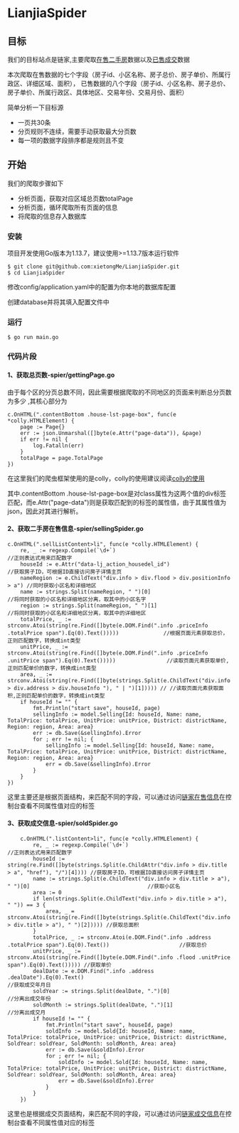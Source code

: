 # LianjiaSpider

## 目标
我们的目标站点是链家,主要爬取[在售二手房]((https://cs.lianjia.com/ershoufang/))数据以及[已售成交](https://cs.lianjia.com/chengjiao/)数据

本次爬取在售数据的七个字段（房子id、小区名称、房子总价、房子单价、所属行政区、详细区域、面积），
已售数据的八个字段（房子id、小区名称、房子总价、房子单价、所属行政区、具体地区、交易年份、交易月份、面积）

简单分析一下目标源
- 一页共30条
- 分页规则不连续，需要手动获取最大分页数
- 每一项的数据字段排序都是规则且不变


## 开始
我们的爬取步骤如下
- 分析页面，获取对应区域总页数totalPage
- 分析页面，循环爬取所有页面的信息
- 将爬取的信息存入数据库

### 安装
项目开发使用Go版本为1.13.7，建议使用>=1.13.7版本运行软件
```
$ git clone git@github.com:xietongMe/LianjiaSpider.git
$ cd LianjiaSpider
```
修改config/application.yaml中的配置为你本地的数据库配置

创建database并将其填入配置文件中
### 运行
```
$ go run main.go
```

### 代码片段
#### 1、获取总页数-spier/gettingPage.go
由于每个区的分页总数不同，因此需要根据爬取的不同地区的页面来判断总分页数为多少
,其核心部分为
```//获取class属性为contentBottom的div标签下的class属性为house-lst-page-box的div标签
c.OnHTML(".contentBottom .house-lst-page-box", func(e *colly.HTMLElement) {
	page := Page{}
	err := json.Unmarshal([]byte(e.Attr("page-data")), &page) 
	if err != nil {
		log.Fatalln(err)
	}
	totalPage = page.TotalPage
})
```
在这里我们的爬虫框架使用的是colly，colly的使用建议阅读[colly的使用](https://juejin.im/post/5d2fb6845188252a7b1d8a32)

其中.contentBottom .house-lst-page-box是对class属性为这两个值的div标签匹配，而e.Attr("page-data")则是获取匹配到的标签的属性值，由于其属性值为json，因此对其进行解析。

#### 2、获取二手房在售信息-spier/sellingSpider.go
```
c.OnHTML(".sellListContent>li", func(e *colly.HTMLElement) {
	re, _ := regexp.Compile(`\d+`)                                           //正则表达式用来匹配数字
	houseId := e.Attr("data-lj_action_housedel_id")                          //获取房子ID，可根据ID直接访问房子详情主页
	nameRegion := e.ChildText("div.info > div.flood > div.positionInfo > a") //同时获取小区名和详细地区
	name := strings.Split(nameRegion, " ")[0]                                //将同时获取的小区名和详细地区分离，取其中的小区名字
	region := strings.Split(nameRegion, " ")[1]                              //将同时获取的小区名和详细地区分离，取其中的详细地区
	totalPrice, _ := strconv.Atoi(string(re.Find([]byte(e.DOM.Find(".info .priceInfo .totalPrice span").Eq(0).Text()))))              //根据页面元素获取总价，正则匹配数字，转换成int类型
	unitPrice, _ := strconv.Atoi(string(re.Find([]byte(e.DOM.Find(".info .priceInfo .unitPrice span").Eq(0).Text()))))                //读取页面元素获取单价,正则匹配单价的数字，转换成int类型
	area, _ := strconv.Atoi(string(re.Find([]byte(strings.Split(e.ChildText("div.info > div.address > div.houseInfo "), " | ")[1])))) // //读取页面元素获取面积,正则匹配单价的数字，转换成int类型
	if houseId != "" {
		fmt.Println("start save", houseId, page)
		sellingInfo := model.Selling{Id: houseId, Name: name, TotalPrice: totalPrice, UnitPrice: unitPrice, District: districtName, Region: region, Area: area}
		err := db.Save(&sellingInfo).Error
		for ; err != nil; {
			sellingInfo := model.Selling{Id: houseId, Name: name, TotalPrice: totalPrice, UnitPrice: unitPrice, District: districtName, Region: region, Area: area}
			err = db.Save(&sellingInfo).Error
		}
	}
})
```
这里主要还是根据页面结构，来匹配不同的字段，可以通过访问[链家在售信息](https://cs.lianjia.com/ershoufang/)在控制台查看不同属性值对应的标签

#### 3、获取成交信息-spier/soldSpider.go
```
	c.OnHTML(".listContent>li", func(e *colly.HTMLElement) {
		re, _ := regexp.Compile(`\d+`)                                                                             //正则表达式用来匹配数字
		houseId := string(re.Find([]byte(strings.Split(e.ChildAttr("div.info > div.title > a", "href"), "/")[4]))) //获取房子ID，可根据ID直接访问房子详情主页
		name := strings.Split(e.ChildText("div.info > div.title > a"), " ")[0]                                     //获取小区名
		area := 0
		if len(strings.Split(e.ChildText("div.info > div.title > a"), " ")) == 3 {
			area, _ = strconv.Atoi(string(re.Find([]byte(strings.Split(e.ChildText("div.info > div.title > a"), " ")[2])))) //获取总面积
		}
		totalPrice, _ := strconv.Atoi(e.DOM.Find(".info .address .totalPrice span").Eq(0).Text())                      //获取总价
		unitPrice, _ := strconv.Atoi(string(re.Find([]byte(e.DOM.Find(".info .flood .unitPrice span").Eq(0).Text())))) //获取单价
		dealDate := e.DOM.Find(".info .address .dealDate").Eq(0).Text()                                                //获取成交年月日
		soldYear := strings.Split(dealDate, ".")[0]                                                                    //分离出成交年份
		soldMonth := strings.Split(dealDate, ".")[1]                                                                   //分离出成交月
		if houseId != "" {
			fmt.Println("start save", houseId, page)
			soldInfo := model.Sold{Id: houseId, Name: name, TotalPrice: totalPrice, UnitPrice: unitPrice, District: districtName, SoldYear: soldYear, SoldMonth: soldMonth, Area: area}
			err := db.Save(&soldInfo).Error
			for ; err != nil; {
				soldInfo := model.Sold{Id: houseId, Name: name, TotalPrice: totalPrice, UnitPrice: unitPrice, District: districtName, SoldYear: soldYear, SoldMonth: soldMonth, Area: area}
				err = db.Save(&soldInfo).Error
			}
		}
	})
```
这里也是根据成交页面结构，来匹配不同的字段，可以通过访问[链家成交信息](https://cs.lianjia.com/chengjiao/)在控制台查看不同属性值对应的标签